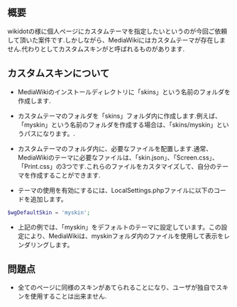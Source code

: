 ## 概要

wikidotの様に個人ページにカスタムテーマを指定したいというのが今回ご依頼して頂いた案件です.しかしながら、MediaWikiにはカスタムテーマが存在しません.代わりとしてカスタムスキンがと呼ばれるものがあります.

## カスタムスキンについて

- MediaWikiのインストールディレクトリに「skins」という名前のフォルダを作成します.

- カスタムテーマのフォルダを「skins」フォルダ内に作成します.例えば、「myskin」という名前のフォルダを作成する場合は、「skins/myskin」というパスになります。.

- カスタムテーマのフォルダ内に、必要なファイルを配置します.通常、MediaWikiのテーマに必要なファイルは、「skin.json」、「Screen.css」、「Print.css」の3つです.これらのファイルをカスタマイズして、自分のテーマを作成することができます.

- テーマの使用を有効にするには、LocalSettings.phpファイルに以下のコードを追加します。

```php
$wgDefaultSkin = 'myskin';
```

- 上記の例では、「myskin」をデフォルトのテーマに設定しています。この設定により、MediaWikiは、myskinフォルダ内のファイルを使用して表示をレンダリングします。

## 問題点

- 全てのページに同様のスキンがあてられることになり、ユーザが独自でスキンを使用することは出来ません.
